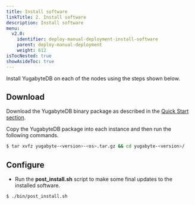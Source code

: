 ```yaml
---
title: Install software
linkTitle: 2. Install software
description: Install software
menu:
  v2.0:
    identifier: deploy-manual-deployment-install-software
    parent: deploy-manual-deployment
    weight: 612
isTocNested: true
showAsideToc: true
---
```


Install YugabyteDB on each of the nodes using the steps shown below.

## Download

Download the YugabyteDB binary package as described in the [Quick Start section](../../../quick-start/install/).

Copy the YugabyteDB package into each instance and then run the following commands.

```sh
$ tar xvfz yugabyte-<version>-<os>.tar.gz && cd yugabyte-<version>/
```

## Configure

- Run the **post_install.sh** script to make some final updates to the installed software.

```sh
$ ./bin/post_install.sh
```
